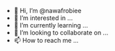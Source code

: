 - 👋 Hi, I’m @nawafrobiee
- 👀 I’m interested in ...
- 🌱 I’m currently learning ...
- 💞️ I’m looking to collaborate on ...
- 📫 How to reach me ...

<!---
nawafrobiee/nawafrobiee is a ✨ special ✨ repository because its `README.md` (this file) appears on your GitHub profile.
You can click the Preview link to take a look at your changes.
--->

